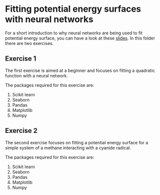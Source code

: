 # Fitting potential energy surfaces with neural networks

For a short introduction to why neural networks are being used to fit potential energy surface, you can have a look at these [slides](https://docs.google.com/presentation/d/1Qak8kyw-53VFJNIj1ijKaClboxogFoIMY_f62O1DedI/edit?usp=sharing). In this folder there are two exercises. 

## Exercise 1
The first exercise is aimed at a beginner and focuses on fitting a quadratic function with a neural network. 

The packages required for this exercise are:

1. Scikit learn
2. Seaborn
3. Pandas
4. Matplotlib
5. Numpy

## Exercise 2

The second exercise focuses on fitting a potential energy surface for a simple system of a methane interacting with a cyanide radical. 

The packages required for this exercise are:

1. Scikit learn
2. Seaborn
3. Pandas
4. Matplotlib
5. Numpy
